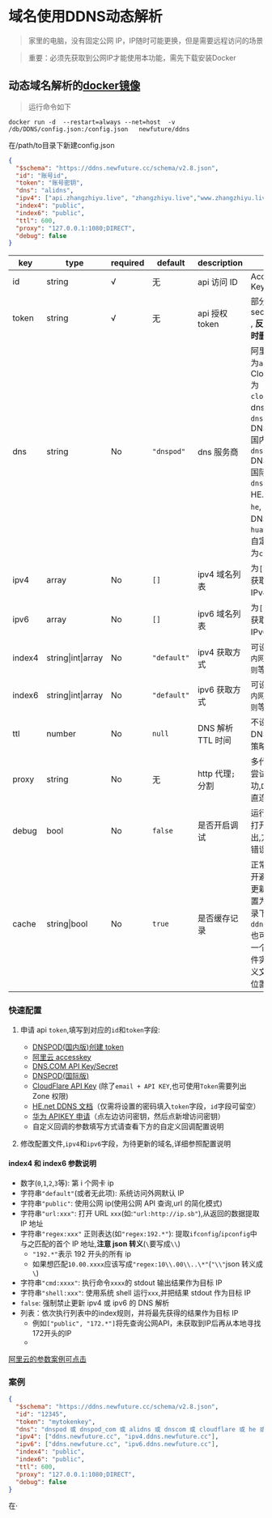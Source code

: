# 域名使用DDNS动态解析

> 家里的电脑，没有固定公网 IP，IP随时可能更换，但是需要远程访问的场景

> 重要：必须先获取到公网IP才能使用本功能，需先下载安装Docker

## 动态域名解析的[docker镜像](https://github.com/NewFuture/DDNS)



> 运行命令如下

```shell
docker run -d  --restart=always --net=host  -v /db/DDNS/config.json:/config.json   newfuture/ddns
```



在/path/to目录下新建config.json

```json
{
  "$schema": "https://ddns.newfuture.cc/schema/v2.8.json",
  "id": "账号id",
  "token": "账号密钥",
  "dns": "alidns",
  "ipv4": ["api.zhangzhiyu.live", "zhangzhiyu.live","www.zhangzhiyu.live"],
  "index4": "public",
  "index6": "public",
  "ttl": 600,
  "proxy": "127.0.0.1:1080;DIRECT",
  "debug": false
}
```



| key    | type               | required | default     | description       | tips                                                         |
| ------ | ------------------ | -------- | ----------- | ----------------- | ------------------------------------------------------------ |
| id     | string             | √        | 无          | api 访问 ID       | Access Key ID                                                |
| token  | string             | √        | 无          | api 授权 token    | 部分平台叫 secret key , **反馈粘贴时删除**                   |
| dns    | string             | No       | `"dnspod"`  | dns 服务商        | 阿里 DNS 为`alidns`, Cloudflare 为 `cloudflare`, dns.com 为 `dnscom`, DNSPOD 国内为 `dnspod`, DNSPOD 国际版为 `dnspod_com`, HE.net 为`he`, 华为 DNS 为`huaweidns`, 自定义回调为`callback` |
| ipv4   | array              | No       | `[]`        | ipv4 域名列表     | 为`[]`时,不会获取和更新 IPv4 地址                            |
| ipv6   | array              | No       | `[]`        | ipv6 域名列表     | 为`[]`时,不会获取和更新 IPv6 地址                            |
| index4 | string\|int\|array | No       | `"default"` | ipv4 获取方式     | 可设置`网卡`,`内网`,`公网`,`正则`等方式                      |
| index6 | string\|int\|array | No       | `"default"` | ipv6 获取方式     | 可设置`网卡`,`内网`,`公网`,`正则`等方式                      |
| ttl    | number             | No       | `null`      | DNS 解析 TTL 时间 | 不设置采用 DNS 默认策略                                      |
| proxy  | string             | No       | 无          | http 代理`;`分割  | 多代理逐个尝试直到成功,`DIRECT`为直连                        |
| debug  | bool               | No       | `false`     | 是否开启调试      | 运行异常时,打开调试输出,方便诊断错误                         |
| cache  | string\|bool       | No       | `true`      | 是否缓存记录      | 正常情况打开避免频繁更新,默认位置为临时目录下`ddns.cache`, 也可以指定一个具体文件实现自定义文件缓存位置 |




### 快速配置

1. 申请 api `token`,填写到对应的`id`和`token`字段:

   - [DNSPOD(国内版)创建 token](https://support.dnspod.cn/Kb/showarticle/tsid/227/)
   - [阿里云 accesskey](https://help.aliyun.com/document_detail/87745.htm)
   - [DNS.COM API Key/Secret](https://www.dns.com/member/apiSet)
   - [DNSPOD(国际版)](https://www.dnspod.com/docs/info.html#get-the-user-token)
   - [CloudFlare API Key](https://support.cloudflare.com/hc/en-us/articles/200167836-Where-do-I-find-my-Cloudflare-API-key-) (除了`email + API KEY`,也可使用`Token`需要列出 Zone 权限)
   - [HE.net DDNS 文档](https://dns.he.net/docs.html)（仅需将设置的密码填入`token`字段，`id`字段可留空）
   - [华为 APIKEY 申请](https://console.huaweicloud.com/iam/)（点左边访问密钥，然后点新增访问密钥）
   - 自定义回调的参数填写方式请查看下方的自定义回调配置说明

2. 修改配置文件,`ipv4`和`ipv6`字段，为待更新的域名,详细参照配置说明

#### index4 和 index6 参数说明

- 数字(`0`,`1`,`2`,`3`等): 第 i 个网卡 ip
- 字符串`"default"`(或者无此项): 系统访问外网默认 IP
- 字符串`"public"`: 使用公网 ip(使用公网 API 查询,url 的简化模式)
- 字符串`"url:xxx"`: 打开 URL `xxx`(如:`"url:http://ip.sb"`),从返回的数据提取 IP 地址
- 字符串`"regex:xxx"` 正则表达(如`"regex:192.*"`): 提取`ifconfig`/`ipconfig`中与之匹配的首个 IP 地址,**注意 json 转义**(`\`要写成`\\`)
  - `"192.*"`表示 192 开头的所有 ip
  - 如果想匹配`10.00.xxxx`应该写成`"regex:10\\.00\\..\*"`(`"\\"`json 转义成`\`)
- 字符串`"cmd:xxxx"`: 执行命令`xxxx`的 stdout 输出结果作为目标 IP
- 字符串`"shell:xxx"`: 使用系统 shell 运行`xxx`,并把结果 stdout 作为目标 IP
- `false`: 强制禁止更新 ipv4 或 ipv6 的 DNS 解析
- 列表：依次执行列表中的index规则，并将最先获得的结果作为目标 IP
  - 例如`["public", "172.*"]`将先查询公网API，未获取到IP后再从本地寻找172开头的IP
  - 

[阿里云的参数案例可点击](https://help.aliyun.com/document_detail/141482.html) 

### 案例


```json
{
  "$schema": "https://ddns.newfuture.cc/schema/v2.8.json",
  "id": "12345",
  "token": "mytokenkey",
  "dns": "dnspod 或 dnspod_com 或 alidns 或 dnscom 或 cloudflare 或 he 或 huaweidns 或 callback",
  "ipv4": ["ddns.newfuture.cc", "ipv4.ddns.newfuture.cc"],
  "ipv6": ["ddns.newfuture.cc", "ipv6.ddns.newfuture.cc"],
  "index4": "public",
  "index6": "public",
  "ttl": 600,
  "proxy": "127.0.0.1:1080;DIRECT",
  "debug": false
}
```



在·
